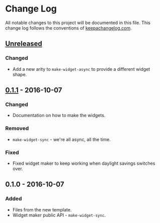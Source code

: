 # Change Log
All notable changes to this project will be documented in this file. This change log follows the conventions of [keepachangelog.com](http://keepachangelog.com/).

## [Unreleased]
### Changed
- Add a new arity to `make-widget-async` to provide a different widget shape.

## [0.1.1] - 2016-10-07
### Changed
- Documentation on how to make the widgets.

### Removed
- `make-widget-sync` - we're all async, all the time.

### Fixed
- Fixed widget maker to keep working when daylight savings switches over.

## 0.1.0 - 2016-10-07
### Added
- Files from the new template.
- Widget maker public API - `make-widget-sync`.

[Unreleased]: https://github.com/your-name/clopack-native/compare/0.1.1...HEAD
[0.1.1]: https://github.com/your-name/clopack-native/compare/0.1.0...0.1.1

